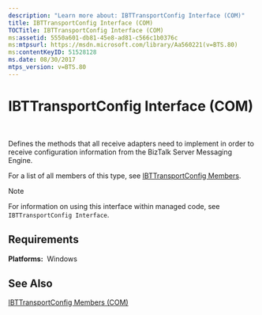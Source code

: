 ```yaml
---
description: "Learn more about: IBTTransportConfig Interface (COM)"
title: IBTTransportConfig Interface (COM)
TOCTitle: IBTTransportConfig Interface (COM)
ms:assetid: 5550a601-db81-45e8-ad81-c566c1b0376c
ms:mtpsurl: https://msdn.microsoft.com/library/Aa560221(v=BTS.80)
ms:contentKeyID: 51528128
ms.date: 08/30/2017
mtps_version: v=BTS.80
---
```


# IBTTransportConfig Interface (COM)

 

Defines the methods that all receive adapters need to implement in order to receive configuration information from the BizTalk Server Messaging Engine.

For a list of all members of this type, see [IBTTransportConfig Members](ibttransportconfig-members-com.md).


> [!NOTE]
> <P>For information on using this interface within managed code, see <CODE>IBTTransportConfig Interface</CODE>.</P>



## Requirements

**Platforms:**  Windows

## See Also

[IBTTransportConfig Members (COM)](ibttransportconfig-members-com.md)

